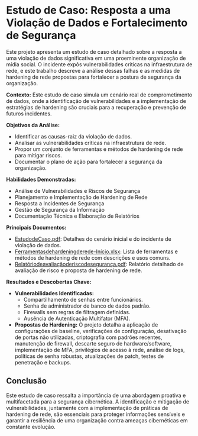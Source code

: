 # Estudo de Caso: Resposta a uma Violação de Dados e Fortalecimento de Segurança

Este projeto apresenta um estudo de caso detalhado sobre a resposta a uma violação de dados significativa em uma proeminente organização de mídia social. O incidente expôs vulnerabilidades críticas na infraestrutura de rede, e este trabalho descreve a análise dessas falhas e as medidas de hardening de rede propostas para fortalecer a postura de segurança da organização.

**Contexto:** Este estudo de caso simula um cenário real de comprometimento de dados, onde a identificação de vulnerabilidades e a implementação de estratégias de hardening são cruciais para a recuperação e prevenção de futuros incidentes.

**Objetivos da Análise:**
*   Identificar as causas-raiz da violação de dados.
*   Analisar as vulnerabilidades críticas na infraestrutura de rede.
*   Propor um conjunto de ferramentas e métodos de hardening de rede para mitigar riscos.
*   Documentar o plano de ação para fortalecer a segurança da organização.

**Habilidades Demonstradas:**
*   Análise de Vulnerabilidades e Riscos de Segurança
*   Planejamento e Implementação de Hardening de Rede
*   Resposta a Incidentes de Segurança
*   Gestão de Segurança da Informação
*   Documentação Técnica e Elaboração de Relatórios

**Principais Documentos:**
*   [EstudodeCaso.pdf](https://github.com/samuel-jahnke/meu-portfolio-ciberseguranca/blob/main/violacao-dados-hardening/docs/Estudo%20de%20Caso.pdf): Detalhes do cenário inicial e do incidente de violação de dados.
*   [Ferramentasdehardeningderede-Início.xlsx](https://github.com/samuel-jahnke/meu-portfolio-ciberseguranca/blob/main/violacao-dados-hardening/docs/Ferramentas%20de%20hardening%20de%20rede.xlsx): Lista de ferramentas e métodos de hardening de rede com descrições e usos comuns.
*   [Relatóriodeavaliaçãoderiscodesegurança.pdf](https://github.com/samuel-jahnke/meu-portfolio-ciberseguranca/blob/main/violacao-dados-hardening/docs/Relat%C3%B3rio%20de%20avalia%C3%A7%C3%A3o%20de%20risco%20de%20seguran%C3%A7a.pdf): Relatório detalhado de avaliação de risco e proposta de hardening de rede.

**Resultados e Descobertas Chave:**
*   **Vulnerabilidades Identificadas:**
    *   Compartilhamento de senhas entre funcionários.
    *   Senha de administrador de banco de dados padrão.
    *   Firewalls sem regras de filtragem definidas.
    *   Ausência de Autenticação Multifator (MFA).
*   **Propostas de Hardening:** O projeto detalha a aplicação de configurações de baseline, verificações de configuração, desativação de portas não utilizadas, criptografia com padrões recentes, manutenção de firewall, descarte seguro de hardware/software, implementação de MFA, privilégios de acesso à rede, análise de logs, políticas de senha robustas, atualizações de patch, testes de penetração e backups.

## Conclusão

Este estudo de caso ressalta a importância de uma abordagem proativa e multifacetada para a segurança cibernética. A identificação e mitigação de vulnerabilidades, juntamente com a implementação de práticas de hardening de rede, são essenciais para proteger informações sensíveis e garantir a resiliência de uma organização contra ameaças cibernéticas em constante evolução.


